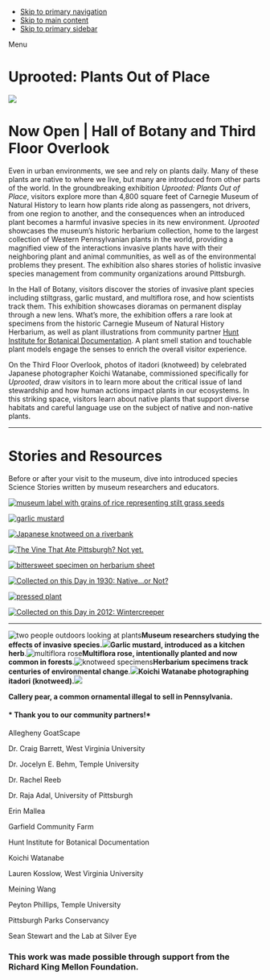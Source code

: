 - [Skip to primary navigation](https://carnegiemnh.org/explore/uprooted/#mobile-genesis-nav-primary)
- [Skip to main content](https://carnegiemnh.org/explore/uprooted/#genesis-content)
- [Skip to primary sidebar](https://carnegiemnh.org/explore/uprooted/#genesis-sidebar-primary)

Menu

# Uprooted: Plants Out of Place

![](https://carnegiemnh.org/wp-content/uploads/2025/02/Uprooted_1600%C3%97600_v2.png)

# Now Open \| Hall of Botany and Third Floor Overlook

Even in urban environments, we see and rely on plants daily. Many of these plants are native to where we live, but many are introduced from other parts of the world. In the groundbreaking exhibition _Uprooted: Plants Out of Place_, visitors explore more than 4,800 square feet of Carnegie Museum of Natural History to learn how plants ride along as passengers, not drivers, from one region to another, and the consequences when an introduced plant becomes a harmful invasive species in its new environment. _Uprooted_ showcases the museum’s historic herbarium collection, home to the largest collection of Western Pennsylvanian plants in the world, providing a magnified view of the interactions invasive plants have with their neighboring plant and animal communities, as well as of the environmental problems they present. The exhibition also shares stories of holistic invasive species management from community organizations around Pittsburgh.

In the Hall of Botany, visitors discover the stories of invasive plant species including stiltgrass, garlic mustard, and multiflora rose, and how scientists track them. This exhibition showcases dioramas on permanent display through a new lens. What’s more, the exhibition offers a rare look at specimens from the historic Carnegie Museum of Natural History Herbarium, as well as plant illustrations from community partner [Hunt Institute for Botanical Documentation](https://www.huntbotanical.org/). A plant smell station and touchable plant models engage the senses to enrich the overall visitor experience.

On the Third Floor Overlook, photos of itadori (knotweed) by celebrated Japanese photographer Koichi Watanabe, commissioned specifically for _Uprooted_, draw visitors in to learn more about the critical issue of land stewardship and how human actions impact plants in our ecosystems. In this striking space, visitors learn about native plants that support diverse habitats and careful language use on the subject of native and non-native plants.

* * *

# Stories and Resources

Before or after your visit to the museum, dive into introduced species Science Stories written by museum researchers and educators.

[![museum label with grains of rice representing stilt grass seeds](https://carnegiemnh.org/wp-content/uploads/2025/08/IMG_61417853566-1-150x150.jpg)](https://carnegiemnh.org/uprooted-inside-the-museums-new-exhibition-on-invasive-plants/)

[![garlic mustard](https://carnegiemnh.org/wp-content/uploads/2024/04/Garlic_Mustard_-_Flickr_-_treegrow-150x150.jpg)](https://carnegiemnh.org/city-nature-challenge-noticing-invasive-plants/)

[![Japanese knotweed on a riverbank](https://carnegiemnh.org/wp-content/uploads/2023/11/LawOfzWE-150x150.jpeg)](https://carnegiemnh.org/whats-in-a-name-japanese-knotweed-or-itadori/)

[![The Vine That Ate Pittsburgh? Not yet.](https://carnegiemnh.org/wp-content/uploads/2022/11/CM158971_1566326145_web-Kudzu-150x150.jpeg)](https://carnegiemnh.org/the-vine-that-ate-pittsburgh-not-yet/)

[![bittersweet specimen on herbarium sheet](https://carnegiemnh.org/wp-content/uploads/2022/01/CM286658-solanum-150x150.jpeg)](https://carnegiemnh.org/collected-on-this-day-in-1951-bittersweet/)

[![Collected on this Day in 1930: Native…or Not?](https://carnegiemnh.org/wp-content/uploads/2021/11/f4EI0HCg-150x150.jpg)](https://carnegiemnh.org/common-reed-phragmites-australis/)

[![pressed plant](https://carnegiemnh.org/wp-content/uploads/2020/01/plant-150x150.jpg)](https://carnegiemnh.org/from-cultivation-to-invasion-a-common-route/)

[![Collected on this Day in 2012: Wintercreeper](https://carnegiemnh.org/wp-content/uploads/2020/01/bae10c3e52c3b4453077633019182d9c11be4b49-1-150x150.jpg)](https://carnegiemnh.org/collected-on-this-day-in-2012-wintercreeper/)

* * *

![two people outdoors looking at plants](https://carnegiemnh.org/wp-content/uploads/2025/02/Invasive-Plants-10-2-1024x1024.jpg)**Museum researchers studying the effects of invasive species.**![](https://carnegiemnh.org/wp-content/uploads/2025/02/Garlic-Mustard-with-Trillium-1024x1024.jpg)**Garlic mustard, introduced as a kitchen herb**.![multiflora rose](https://carnegiemnh.org/wp-content/uploads/2025/02/multiflora-rose-1024x1024.jpg)**Multiflora rose, intentionally planted and now common in forests**.![knotweed specimens](https://carnegiemnh.org/wp-content/uploads/2025/02/2021-05-14-16.15.17-3-knotweed-2-1024x1024.jpg)**Herbarium specimens track centuries of environmental change**.![](https://carnegiemnh.org/wp-content/uploads/2025/02/2024-09-03-12.17.54-Koichi-2-1024x1024.jpg)**Koichi Watanabe photographing itadori (knotweed).**![](https://carnegiemnh.org/wp-content/uploads/2025/02/callery-pear-1024x1024.jpg)

**Callery pear, a common ornamental illegal to sell in Pennsylvania.**

#### \* **Thank you to our community partners!**\*

Allegheny GoatScape

Dr. Craig Barrett, West Virginia University

Dr. Jocelyn E. Behm, Temple University

Dr. Rachel Reeb

Dr. Raja Adal, University of Pittsburgh

Erin Mallea

Garfield Community Farm

Hunt Institute for Botanical Documentation

Koichi Watanabe

Lauren Kosslow, West Virginia University

Meining Wang

Peyton Phillips, Temple University

Pittsburgh Parks Conservancy

Sean Stewart and the Lab at Silver Eye

### This work was made possible through support from the Richard King Mellon Foundation.
